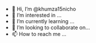 - 👋 Hi, I’m @khumza15nicho
- 👀 I’m interested in ...
- 🌱 I’m currently learning ...
- 💞️ I’m looking to collaborate on...
- 📫 How to reach me ...

<!---
khumza15nicho/khumza15nicho is a ✨ special ✨ repository because its `README.md` (this file) appears on your GitHub profile.
You can click the Preview link to take a look at your changes.
--->
